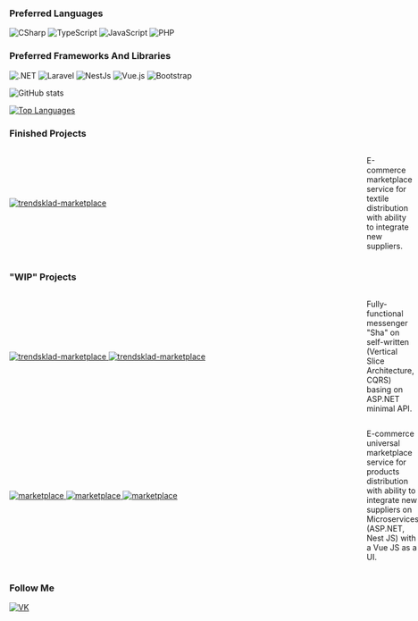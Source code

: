 ### Preferred Languages

![CSharp](https://img.shields.io/badge/CSharp-ED8B00?style=for-the-badge&logo=CSharp&logoColor=white)
![TypeScript](https://img.shields.io/badge/TypeScript-5C7DD5?style=for-the-badge&logo=typescript&logoColor=black)
![JavaScript](https://img.shields.io/badge/JavaScript-F7DF1E?style=for-the-badge&logo=javascript&logoColor=black)
![PHP](https://img.shields.io/badge/PHP-777BB4?style=for-the-badge&logo=php&logoColor=white)

### Preferred Frameworks And Libraries

![.NET](https://img.shields.io/badge/.NET-6DB33F?style=for-the-badge&logo=.NET&logoColor=white)
![Laravel](https://img.shields.io/badge/Laravel-513D7C?style=for-the-badge&logo=laravel&logoColor=white)
![NestJs](https://img.shields.io/badge/NestJs-FF2D20?style=for-the-badge&logo=nestjs&logoColor=white)
![Vue.js](https://img.shields.io/badge/Vue.js-35495E?style=for-the-badge&logo=vue.js&logoColor=4FC08D)
![Bootstrap](https://img.shields.io/badge/Bootstrap-563D7C?style=for-the-badge&logo=bootstrap&logoColor=white)

![GitHub stats](https://github-readme-stats.vercel.app/api?username=butyanov&show_icons=true&theme=tokyonight)

[![Top Languages](https://github-readme-stats.vercel.app/api/top-langs/?username=butyanov&layout=compact&theme=tokyonight&hide=CSS,Roff,Objective-C,JavaScript)](https://github.com/anuraghazra/github-readme-stats)

### Finished Projects

<div style="display: flex; align-items: center;">
    <a style="min-width: calc(16vh - 10px)" href="https://trendskladmarket.ru/">
        <img src="https://img.shields.io/badge/Laravel-0C1117?style=for-the-badge&logo=laravel&logoColor=fff" alt="trendsklad-marketplace">
    </a>
    <p style="padding-left: 10px">E-commerce marketplace service for textile distribution with ability to integrate new suppliers.</p>
</div>

### "WIP" Projects

<div style="display: flex; align-items: center;">
    <a style="min-width: calc(16vh - 10px)" href="https://github.com/butyanov/dotnet-messenger">
        <img src="https://img.shields.io/badge/.NET-0C1117?style=for-the-badge&logo=.net&logoColor=fff" alt="trendsklad-marketplace">
        <img src="https://img.shields.io/badge/react.js-0C1117?style=for-the-badge&logo=react.js&logoColor=fff" alt="trendsklad-marketplace">
    </a>
    <p style="padding-left: 10px">Fully-functional messenger "Sha" on self-written (Vertical Slice Architecture, CQRS) basing on ASP.NET minimal API.</p>
</div>

<div style="display: flex; align-items: center;">
    <a style="min-width: calc(16vh - 10px)" href="https://github.com/butyanov/Marketplace.Microservices.Auth">
        <img src="https://img.shields.io/badge/.NET-0C1117?style=for-the-badge&logo=.net&logoColor=fff" alt="marketplace">
        <img src="https://img.shields.io/badge/NestJs-0C1117?style=for-the-badge&logo=nestjs&logoColor=fff" alt="marketplace">
        <img src="https://img.shields.io/badge/Vue.js-0C1117?style=for-the-badge&logo=vue.js&logoColor=fff" alt="marketplace">
    </a>
    <p style="padding-left: 10px">E-commerce universal marketplace service for products distribution with ability to integrate new suppliers on Microservices (ASP.NET, Nest JS) with a Vue JS as a UI.</p>
</div>

### Follow Me

[![VK](https://img.shields.io/badge/-VK-0C1117?style=flat-square&logo=VK&logoColor=0077FF)](https://vk.com/storklovin)

